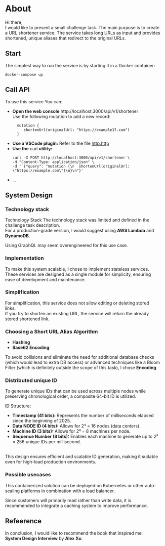 # About

Hi there,<br>
I would like to present a small challenge task.
The main purpose is to create a URL shortener service.
The service takes long URLs as input and provides shortened, unique aliases that redirect to the original URLs.

## Start

The simplest way to run the service is by starting it in a Docker container:<br>

```
docker-compose up
```

## Call API

To use this service You can:

- **Open the web console** http://localhost:3000/api/v1/shortener<br>
  Use the following mutation to add a new record:
  ```
    mutation {
       shortenUrl(originalUrl: "https://example17.com")
    }
  ```
- **Use a VSCode plugin:** Refer to the file [http.http](./http.http)
- **Use the** curl **utility:**
  ```
  curl -X POST http://localhost:3000/api/v1/shortener \
  -H "Content-Type: application/json" \
  -d ' {"query": "mutation {\n  shortenUrl(originalUrl: \"https://example.com\")\n}\n"}'
  ```
- ...

## System Design

### Technology stack

Technology Stack
The technology stack was limited and defined in the challenge task description.<br>
For a production-grade version, I would suggest using **AWS Lambda** and **DynamoDB**.

Using GraphQL may seem overengineered for this use case.

### Implementation

To make this system scalable, I chose to implement stateless services.<br>
These services are designed as a single module for simplicity, ensuring ease of development and maintenance.

### Simplification

For simplification, this service does not allow editing or deleting stored links.<br>
If you try to shorten an existing URL, the service will return the already stored shortened link.

### Choosing a Short URL Alias Algorithm

- **Hashing**
- **Base62 Encoding**

To avoid collisions and eliminate the need for additional database checks (which would lead to extra DB access) or advanced techniques like a Bloom Filter (which is definitely outside the scope of this task),
I chose **Encoding**.

### Distributed unique ID

To generate unique IDs that can be used across multiple nodes while preserving chronological order, a composite 64-bit ID is utilized.

ID Structure:

- **Timestamp (41 bits):** Represents the number of milliseconds elapsed since the beginning of 2025.
- **Data NODE ID (4 bits):** Allows for 2⁴ = 16 nodes (data centers).
- **Machine ID (3 bits):** Allows for 2³ = 8 machines per node.
- **Sequence Number (8 bits):** Enables each machine to generate up to 2⁸ = 256 unique IDs per millisecond.

<br>This design ensures efficient and scalable ID generation, making it suitable even for high-load production environments.

### Possible usecases

This containerized solution can be deployed on Kubernetes or other auto-scaling platforms in combination with a load balancer.

Since customers will primarily read rather than write data, it is recommended to integrate a caching system to improve performance.

## Refeerence

In conclusion, I would like to recommend the book that inspired me:<br>
**System Design Interview** by **Alex Xu**.
